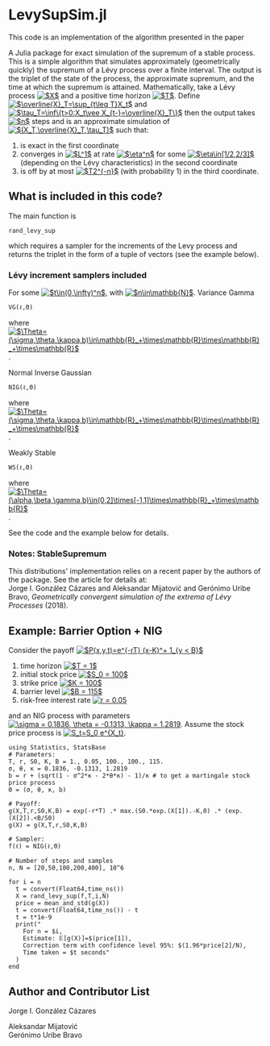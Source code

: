 # LevySupSim.jl
This code is an implementation of the algorithm presented in the paper

A Julia package for exact simulation of the supremum of a stable process.
This is a simple algorithm that simulates approximately (geometrically quickly) 
the supremum of a Lévy process over a finite interval. 
The output is the triplet of the state of the process, 
the approximate supremum, and the time at which the supremum is attained.
Mathematically, take a Lévy process <a href="https://www.codecogs.com/eqnedit.php?latex=$X$" target="_blank"><img src="https://latex.codecogs.com/gif.latex?$X$" title="$X$" /></a> 
and a positive time horizon <a href="https://www.codecogs.com/eqnedit.php?latex=$T$" target="_blank"><img src="https://latex.codecogs.com/gif.latex?$T$" title="$T$" /></a>. 
Define 
<a href="https://www.codecogs.com/eqnedit.php?latex=$\overline{X}_T=\sup_{t\leq&space;T}X_t$" target="_blank"><img src="https://latex.codecogs.com/gif.latex?$\overline{X}_T=\sup_{t\leq&space;T}X_t$" title="$\overline{X}_T=\sup_{t\leq T}X_t$" /></a>
and 
<a href="https://www.codecogs.com/eqnedit.php?latex=$\tau_T=\inf\{t>0:X_t\vee&space;X_{t-}=\overline{X}_T\}$" target="_blank"><img src="https://latex.codecogs.com/gif.latex?$\tau_T=\inf\{t>0:X_t\vee&space;X_{t-}=\overline{X}_T\}$" title="$\tau_T=\inf\{t>0:X_t\vee X_{t-}=\overline{X}_T\}$" /></a>
then the output takes 
<a href="https://www.codecogs.com/eqnedit.php?latex=$n$" target="_blank"><img src="https://latex.codecogs.com/gif.latex?$n$" title="$n$" /></a> 
steps and is an approximate simulation of 
<a href="https://www.codecogs.com/eqnedit.php?latex=$(X_T,\overline{X}_T,\tau_T)$" target="_blank"><img src="https://latex.codecogs.com/gif.latex?$(X_T,\overline{X}_T,\tau_T)$" title="$(X_T,\overline{X}_T,\tau_T)$" /></a>
such that:
1. is exact in the first coordinate
2. converges in <a href="https://www.codecogs.com/eqnedit.php?latex=$L^1$" target="_blank"><img src="https://latex.codecogs.com/gif.latex?$L^1$" title="$L^1$" /></a>
at rate 
<a href="https://www.codecogs.com/eqnedit.php?latex=$\eta^n$" target="_blank"><img src="https://latex.codecogs.com/gif.latex?$\eta^n$" title="$\eta^n$" /></a>
for some <a href="https://www.codecogs.com/eqnedit.php?latex=$\eta\in[1/2,2/3]$" target="_blank"><img src="https://latex.codecogs.com/gif.latex?$\eta\in[1/2,2/3]$" title="$\eta\in[1/2,2/3]$" /></a>
(depending on the Lévy characteristics) in the second coordinate
3. is off by at most 
<a href="https://www.codecogs.com/eqnedit.php?latex=$T2^{-n}$" target="_blank"><img src="https://latex.codecogs.com/gif.latex?$T2^{-n}$" title="$T2^{-n}$" /></a>
(with probability 1) in the third coordinate.

## What is included in this code?
The main function is

    rand_levy_sup

which requires a sampler for the increments of the Levy process 
and returns the triplet in the form of a tuple of vectors (see the example below).
### Lévy increment samplers included
For some <a href="https://www.codecogs.com/eqnedit.php?latex=$t\in(0,\infty)^n$" target="_blank"><img src="https://latex.codecogs.com/gif.latex?$t\in(0,\infty)^n$" title="$t\in(0,\infty)^n$" /></a>,
with <a href="https://www.codecogs.com/eqnedit.php?latex=$n\in\mathbb{N}$" target="_blank"><img src="https://latex.codecogs.com/gif.latex?$n\in\mathbb{N}$" title="$n\in\mathbb{N}$" /></a>.
Variance Gamma

    VG(ℓ,Θ)
where <a href="https://www.codecogs.com/eqnedit.php?latex=$\Theta=(\sigma,\theta,\kappa,b)\in\mathbb{R}_&plus;\times\mathbb{R}\times\mathbb{R}_&plus;\times\mathbb{R}$" target="_blank"><img src="https://latex.codecogs.com/gif.latex?$\Theta=(\sigma,\theta,\kappa,b)\in\mathbb{R}_&plus;\times\mathbb{R}\times\mathbb{R}_&plus;\times\mathbb{R}$" title="$\Theta=(\sigma,\theta,\kappa,b)\in\mathbb{R}_+\times\mathbb{R}\times\mathbb{R}_+\times\mathbb{R}$" /></a>.
    
Normal Inverse Gaussian

    NIG(ℓ,Θ)
where <a href="https://www.codecogs.com/eqnedit.php?latex=$\Theta=(\sigma,\theta,\kappa,b)\in\mathbb{R}_&plus;\times\mathbb{R}\times\mathbb{R}_&plus;\times\mathbb{R}$" target="_blank"><img src="https://latex.codecogs.com/gif.latex?$\Theta=(\sigma,\theta,\kappa,b)\in\mathbb{R}_&plus;\times\mathbb{R}\times\mathbb{R}_&plus;\times\mathbb{R}$" title="$\Theta=(\sigma,\theta,\kappa,b)\in\mathbb{R}_+\times\mathbb{R}\times\mathbb{R}_+\times\mathbb{R}$" /></a>.

Weakly Stable

    WS(ℓ,Θ)
where <a href="https://www.codecogs.com/eqnedit.php?latex=$\Theta=(\alpha,\beta,\gamma,b)\in(0,2]\times[-1,1]\times\mathbb{R}_&plus;\times\mathbb{R}$" target="_blank"><img src="https://latex.codecogs.com/gif.latex?$\Theta=(\alpha,\beta,\gamma,b)\in(0,2]\times[-1,1]\times\mathbb{R}_&plus;\times\mathbb{R}$" title="$\Theta=(\alpha,\beta,\gamma,b)\in(0,2]\times[-1,1]\times\mathbb{R}_+\times\mathbb{R}$" /></a>.

See the code and the example below for details.

### Notes: StableSupremum
This distributions' implementation relies on a recent paper by the authors of the package. See the article for details at:  
Jorge I. González Cázares and Aleksandar Mijatović and Gerónimo Uribe Bravo, *Geometrically convergent simulation of the extrema of Lévy Processes* (2018).

## Example: Barrier Option + NIG
Consider the payoff 
<a href="https://www.codecogs.com/eqnedit.php?latex=$P(x,y,t)=e^{-rT}&space;(x-K)^&plus;&space;1_{y&space;<&space;B}$" target="_blank"><img src="https://latex.codecogs.com/gif.latex?$P(x,y,t)=e^{-rT}&space;(x-K)^&plus;&space;1_{y&space;<&space;B}$" title="$P(x,y,t)=e^{-rT} (x-K)^+ 1_{y < B}$" /></a>

1. time horizon <a href="https://www.codecogs.com/eqnedit.php?latex=$T&space;=&space;1$" target="_blank"><img src="https://latex.codecogs.com/gif.latex?$T&space;=&space;1$" title="$T = 1$" /></a>
2. initial stock price <a href="https://www.codecogs.com/eqnedit.php?latex=$S_0&space;=&space;100$" target="_blank"><img src="https://latex.codecogs.com/gif.latex?$S_0&space;=&space;100$" title="$S_0 = 100$" /></a>
3. strike price <a href="https://www.codecogs.com/eqnedit.php?latex=$K&space;=&space;100$" target="_blank"><img src="https://latex.codecogs.com/gif.latex?$K&space;=&space;100$" title="$K = 100$" /></a>
4. barrier level <a href="https://www.codecogs.com/eqnedit.php?latex=$B&space;=&space;115$" target="_blank"><img src="https://latex.codecogs.com/gif.latex?$B&space;=&space;115$" title="$B = 115$" /></a>
5. risk-free interest rate <a href="https://www.codecogs.com/eqnedit.php?latex=r&space;=&space;0.05" target="_blank"><img src="https://latex.codecogs.com/gif.latex?r&space;=&space;0.05" title="r = 0.05" /></a>

and an NIG process with parameters <a href="https://www.codecogs.com/eqnedit.php?latex=\sigma&space;=&space;0.1836,&space;\theta&space;=&space;-0.1313,&space;\kappa&space;=&space;1.2819" target="_blank"><img src="https://latex.codecogs.com/gif.latex?\sigma&space;=&space;0.1836,&space;\theta&space;=&space;-0.1313,&space;\kappa&space;=&space;1.2819" title="\sigma = 0.1836, \theta = -0.1313, \kappa = 1.2819" /></a>.
Assume the stock price process is <a href="https://www.codecogs.com/eqnedit.php?latex=S_t=S_0&space;e^{X_t}" target="_blank"><img src="https://latex.codecogs.com/gif.latex?S_t=S_0&space;e^{X_t}" title="S_t=S_0 e^{X_t}" /></a>.

    using Statistics, StatsBase
    # Parameters:
    T, r, S0, K, B = 1., 0.05, 100., 100., 115.
    σ, θ, κ = 0.1836, -0.1313, 1.2819
    b = r + (sqrt(1 - σ^2*κ - 2*θ*κ) - 1)/κ # to get a martingale stock price process
    Θ = (σ, θ, κ, b)

    # Payoff:
    g(X,T,r,S0,K,B) = exp(-r*T) .* max.(S0.*exp.(X[1]).-K,0) .* (exp.(X[2]).<B/S0)
    g(X) = g(X,T,r,S0,K,B)

    # Sampler:
    f(ℓ) = NIG(ℓ,Θ)

    # Number of steps and samples
    n, N = [20,50,100,200,400], 10^6
    
    for i = n
      t = convert(Float64,time_ns())
      X = rand_levy_sup(f,T,i,N)
      price = mean_and_std(g(X))
      t = convert(Float64,time_ns()) - t
      t = t*1e-9
      print("
        For n = $i,
        Estimate: 𝔼[g(X)]=$(price[1]),
        Correction term with confidence level 95%: $(1.96*price[2]/N),
        Time taken = $t seconds"
      )
    end
        

## Author and Contributor List
Jorge I. González Cázares

Aleksandar Mijatović  
Gerónimo Uribe Bravo
